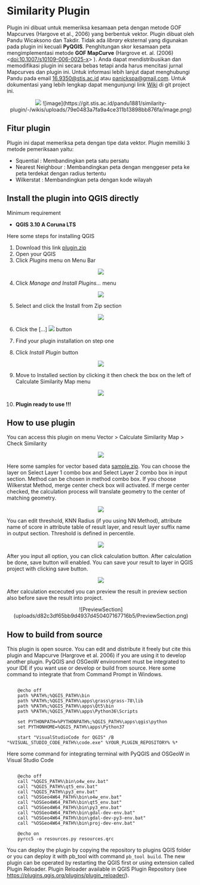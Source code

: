 # Similarity Plugin

Plugin ini dibuat untuk memeriksa kesamaan peta dengan metode GOF Mapcurves (Hargove et al., 2006) yang berbentuk vektor. Plugin dibuat oleh Pandu Wicaksono dan Takdir. Tidak ada *library* eksternal yang digunakan pada plugin ini kecuali **PyQGIS**. Penghitungan skor kesamaan peta mengimplementasi metode **GOF MapCurve** (Hargrove et. al. (2006) <[doi:10.1007/s10109-006-0025-x](https://doi.org/10.1007/s10109-006-0025-x)> ). Anda dapat mendistribusikan dan memodifikasi plugin ini secara bebas tetapi anda harus mencitasi jurnal Mapcurves dan plugin ini. Untuk informasi lebih lanjut dapat menghubungi Pandu pada email 16.9350@stis.ac.id atau panickspa@gmail.com. Untuk dokumentasi yang lebih lengkap dapat mengunjungi link [Wiki](https://git.stis.ac.id/pandu1881/similarity-plugin/-/wikis/home) di git project ini.

<div align="center">
<img src="https://latex.codecogs.com/svg.latex?GOF_{Mapcurves}=\sum{\frac{C}{C+A}\times\frac{C}{C+B}}"/>
![image](https://git.stis.ac.id/pandu1881/similarity-plugin/-/wikis/uploads/79e0483a7fa9a4ce311b13898bb876fa/image.png)
</div>

## Fitur plugin

Plugin ini dapat memeriksa peta dengan tipe data vektor. Plugin memiliki 3 metode pemeriksaan yaitu:
*  Squential : Membandingkan peta satu persatu
*  Nearest Neighbour : Membandingkan peta dengan menggeser peta ke peta terdekat dengan radius tertentu
*  Wilkerstat : Membandingkan peta dengan kode wilayah
  

## Install the plugin into QGIS directly

Minimum requirement

 - **QGIS 3.10 A Coruna LTS**

Here some steps for installing QGIS

 1. Download this link [plugin.zip](https://github.com/panickspa/SimilarityPlugin/blob/main/plugin.zip)
 2. Open your QGIS
 3. Click *Plugins* menu on Menu Bar

<div align="center">
<img src="uploads/db49312a38f98846a2783260826384e2/image.png"/>
</div>

 4. Click *Manage and Install Plugins...* menu

<div align="center">
<img src="uploads/91f6e0928694e806a3c1e1c6585a3296/image.png"/>
</div>

 5. Select and click the Install from Zip section

<div align="center">
<img src="uploads/18c153a368b85ff528c953b41c6a40a7/image.png"/>
</div>

 6. Click the [...] <img src="uploads/7bbdff1818aa2193bc9d46cda71f3d6e/image.png"/> button

 7. Find your plugin installation on step one
 8. Click *Install Plugin* button

<div align="center">
<img src="uploads/7ec6af98405d8004e370ff0aa862d36a/image.png"/>
</div>

 9. Move to Installed section by clicking it then check the box on the left of Calculate Similarity Map menu

<div align="center">
<img src="uploads/1851181da2b6047918829b6b938b73f7/image.png"/>
</div>

 10. **Plugin ready to use !!!**
    

## How to use plugin
You can access this plugin on menu Vector > Calculate Similarity Map > Check Similarity

<div align="center">
<img src="uploads/718c5c233c699148346fbfca67e93293/image.png"/>
</div>

Here some samples for vector based data [sample.zip](https://github.com/panickspa/SimilarityPlugin/blob/main/sample.zip). You can choose the layer on Select Layer 1 combo box and Select Layer 2 combo box in input section. Method can be chosen in method combo box. If you choose Wilkerstat Method, merge center check box will activated. If merge center checked, the calculation process will translate geometry to the center of matching geometry.

<div align="center">
<img src="uploads/3469def04e15cc35cfa2d4b5c3b38ef5/InputSection.png"/>
</div>

You can edit threshold, KNN Radius (if you using NN Method), attribute name of score in attribute table of result layer, and result layer suffix name in output section. Threshold is defined in percentile.

<div align="center">
<img src="uploads/0b4225586e36a12628e329b92e5b1ab8/OutputSection.png"/>
</div>

After you input all option, you can click calculation button. After calculation be done, save button will enabled. You can save your result to layer in QGIS project with clicking save button.

<div align="center">
<img src="uploads/1073bcf7f274498a299258747905e19b/image.png"/>
</div>

After calculation excecuted you can preview the result in preview section also before save the result into project.

<div align="center">
![PreviewSection](uploads/d82c3df65bb9d4937d450407167716b5/PreviewSection.png)
</div>

## How to build from source

This plugin is open source. You can edit and distribute it freely but cite this plugin and Mapcurve (Hargrove et al. 2006) if you are using it to develop another plugin. PyQGIS and OSGeoW environment must be integrated to your IDE if you want use or develop or build from source. Here some command to integrate that from Command Prompt in Windows.

```

    @echo off
    path %PATH%;%QGIS_PATH%\bin
    path %PATH%;%QGIS_PATH%\apps\grass\grass-78\lib
    path %PATH%;%QGIS_PATH%\apps\Qt5\bin
    path %PATH%;%QGIS_PATH%\apps\Python36\Scripts

    set PYTHONPATH=%PYTHONPATH%;%QGIS_PATH%\apps\qgis\python
    set PYTHONHOME=%QGIS_PATH%\apps\Python37  

    start "VisualStudioCode for QGIS" /B  "%VISUAL_STUDIO_CODE_PATH%\code.exe" %YOUR_PLUGIN_REPOSITORY% %*

```

Here some command for integrating terminal with PyQGIS and OSGeoW in Visual Studio Code

```

    @echo off
    call "%QGIS_PATH%\bin\o4w_env.bat"
    call "%QGIS_PATH%\qt5_env.bat"
    call "%QGIS_PATH%\py3_env.bat"
    call "%OSGeo4W64_PATH%\bin\o4w_env.bat"
    call "%OSGeo4W64_PATH%\bin\qt5_env.bat"
    call "%OSGeo4W64_PATH%\bin\py3_env.bat"
    call "%OSGeo4W64_PATH%\bin\gdal-dev-env.bat"
    call "%OSGeo4W64_PATH%\bin\gdal-dev-py3-env.bat"
    call "%OSGeo4W64_PATH%\bin\proj-dev-env.bat"

    @echo on
    pyrcc5 -o resources.py resources.qrc

```

You can deploy the plugin by copying the repository to plugins QGIS folder or you can deploy it with pb_tool with command `pb_tool build`. The new plugin can be operated by restarting the QGIS first or using extension called Plugin Reloader. Plugin Reloader available in QGIS Plugin Repository (see https://plugins.qgis.org/plugins/plugin_reloader/).
